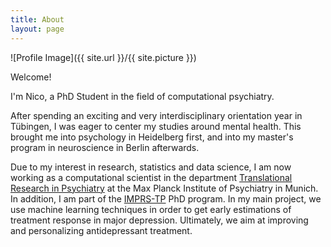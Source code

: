 ```yaml
---
title: About
layout: page
---
```

![Profile Image]({{ site.url }}/{{ site.picture }})

Welcome!

I'm Nico, a PhD Student in the field of computational psychiatry.

After spending an exciting and very interdisciplinary orientation year in Tübingen, I was eager to center my studies around mental health.
This brought me into psychology in Heidelberg first, and into my master's program in neuroscience in Berlin afterwards.

Due to my interest in research, statistics and data science, I am now working as a computational scientist in the department [Translational Research in Psychiatry](https://www.psych.mpg.de/1495955/binder) 
at the Max Planck Institute of Psychiatry in Munich. In addition, I am part of the [IMPRS-TP](https://www.imprs-tp.mpg.de/) PhD program. In my main project, we use
machine learning techniques in order to get early estimations of treatment response in major depression. Ultimately, we aim at improving and personalizing antidepressant treatment.

